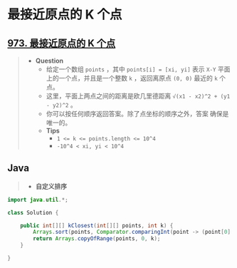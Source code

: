 # 最接近原点的 K 个点

## [973. 最接近原点的 K 个点](https://leetcode.cn/problems/k-closest-points-to-origin/)

> - **Question**
>   - 给定一个数组 `points` ，其中 `points[i] = [xi, yi]` 表示 `X-Y` 平面上的一个点，并且是一个整数 `k` ，返回离原点 `(0, 0)` 最近的 `k` 个点。
>   - 这里，平面上两点之间的距离是欧几里德距离 `√(x1 - x2)^2 + (y1 - y2)^2` 。
>   - 你可以按任何顺序返回答案。除了点坐标的顺序之外，答案 确保是唯一的。
>   - **Tips**
>     - `1 <= k <= points.length <= 10^4`
>     - `-10^4 < xi, yi < 10^4`

## Java

> - **自定义排序**

```java
import java.util.*;

class Solution {

    public int[][] kClosest(int[][] points, int k) {
        Arrays.sort(points, Comparator.comparingInt(point -> (point[0] * point[0] + point[1] * point[1])));
        return Arrays.copyOfRange(points, 0, k);
    }

}
```
